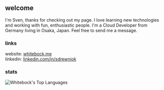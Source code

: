 ## welcome
 
I'm Sven, thanks for checking out my page. I love learning new technologies and working with fun, enthusiastic people. I'm a Cloud Developer from Germany living in Osaka, Japan. Feel free to send me a message.

### links

website: [whitebock.me](https://whitebock.me)  
linkedin: [linkedin.com/in/sdrewniok](https://www.linkedin.com/in/sdrewniok/)

### stats

![Whitebock's Top Languages](https://github-readme-stats.vercel.app/api/top-langs/?username=Whitebock&theme=default&show_icons=true&hide_border=false&layout=compact)
